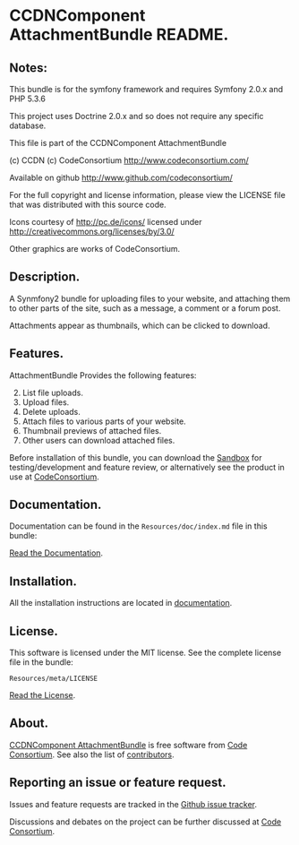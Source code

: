 CCDNComponent AttachmentBundle README.
======================================

  
## Notes:  
  
This bundle is for the symfony framework and requires Symfony 2.0.x and PHP 5.3.6
  
This project uses Doctrine 2.0.x and so does not require any specific database.
  

This file is part of the CCDNComponent AttachmentBundle

(c) CCDN (c) CodeConsortium <http://www.codeconsortium.com/> 

Available on github <http://www.github.com/codeconsortium/>

For the full copyright and license information, please view the LICENSE
file that was distributed with this source code.

Icons courtesy of http://pc.de/icons/ licensed under http://creativecommons.org/licenses/by/3.0/

Other graphics are works of CodeConsortium.

## Description.

A Synmfony2 bundle for uploading files to your website, and attaching them to other parts of the site, such as a message, a comment or a forum post.

Attachments appear as thumbnails, which can be clicked to download.

## Features.

AttachmentBundle Provides the following features:

2. List file uploads.
1. Upload files.
3. Delete uploads.
4. Attach files to various parts of your website.
5. Thumbnail previews of attached files.
6. Other users can download attached files.

Before installation of this bundle, you can download the [Sandbox](https://github.com/codeconsortium/CCDNSandBox) for testing/development and feature review, or alternatively see the product in use at [CodeConsortium](http://www.codeconsortium.com).

## Documentation.

Documentation can be found in the `Resources/doc/index.md` file in this bundle:

[Read the Documentation](http://github.com/codeconsortium/AttachmentBundle/blob/master/Resources/doc/index.md).

## Installation.

All the installation instructions are located in [documentation](http://github.com/codeconsortium/AttachmentBundle/blob/master/Resources/doc/Install.md).

## License.

This software is licensed under the MIT license. See the complete license file in the bundle:

	Resources/meta/LICENSE

[Read the License](http://github.com/codeconsortium/AttachmentBundle/blob/master/Resources/meta/LICENSE).

## About.

[CCDNComponent AttachmentBundle](http://github.com/codeconsortium/AttachmentBundle) is free software from [Code Consortium](http://www.codeconsortium.com). 
See also the list of [contributors](http://github.com/codeconsortium/AttachmentBundle/contributors).

## Reporting an issue or feature request.

Issues and feature requests are tracked in the [Github issue tracker](http://github.com/codeconsortium/AttachmentBundle/issues).

Discussions and debates on the project can be further discussed at [Code Consortium](http://www.codeconsortium.com).

